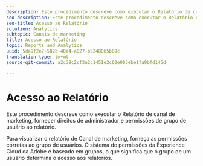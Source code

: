 ```yaml
---
description: Este procedimento descreve como executar o Relatório de canal de marketing, fornecer direitos de administrador e permissões de grupo de usuário ao relatório.
seo-description: Este procedimento descreve como executar o Relatório de canal de marketing, fornecer direitos de administrador e permissões de grupo de usuário ao relatório.
seo-title: Acesso ao Relatório
solution: Analytics
subtopic: Canais de marketing
title: Acesso ao Relatório
topic: Reports and Analytics
uuid: 5da9f2e7-582b-40e4-a027-b5248065b89c
translation-type: tm+mt
source-git-commit: a2c38c2cf3a2c1451e2c60e003ebe1fa9bfd145d

---
```



# Acesso ao Relatório

Este procedimento descreve como executar o Relatório de canal de marketing, fornecer direitos de administrador e permissões de grupo de usuário ao relatório.

Para visualizar o relatório de Canal de marketing, forneça as permissões corretas ao grupo de usuários. O sistema de permissões da Experience Cloud da Adobe é baseado em grupos, o que significa que o grupo de um usuário determina o acesso aos relatórios.
